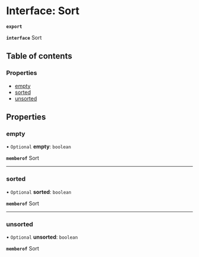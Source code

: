 # Interface: Sort

**`export`**

**`interface`** Sort

## Table of contents

### Properties

- [empty](Sort.md#empty)
- [sorted](Sort.md#sorted)
- [unsorted](Sort.md#unsorted)

## Properties

### empty

• `Optional` **empty**: `boolean`

**`memberof`** Sort

___

### sorted

• `Optional` **sorted**: `boolean`

**`memberof`** Sort

___

### unsorted

• `Optional` **unsorted**: `boolean`

**`memberof`** Sort
